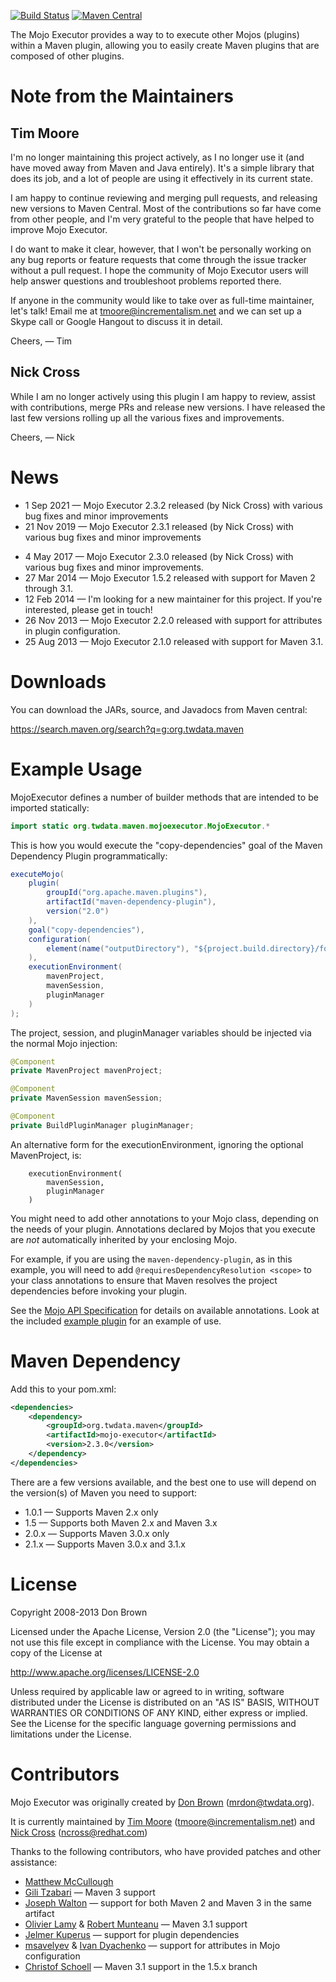 [![Build Status](https://github.com/mojo-executor/mojo-executor/actions/workflows/maven.yml/badge.svg)](https://github.com/mojo-executor/mojo-executor/actions/workflows/maven.yml)
[![Maven Central](https://img.shields.io/maven-central/v/org.twdata.maven/mojo-executor)](https://search.maven.org/artifact/org.twdata.maven/mojo-executor)

The Mojo Executor provides a way to to execute other Mojos (plugins) within a Maven plugin, allowing you to easily create Maven plugins that are composed of other plugins.

Note from the Maintainers
=========================


Tim Moore
---------

I'm no longer maintaining this project actively, as I no longer use it (and have moved away from Maven and Java entirely). It's a simple library that does its job, and a lot of people are using it effectively in its current state.

I am happy to continue reviewing and merging pull requests, and releasing new versions to Maven Central. Most of the contributions so far have come from other people, and I'm very grateful to the people that have helped to improve Mojo Executor.

I do want to make it clear, however, that I won't be personally working on any bug reports or feature requests that come through the issue tracker without a pull request. I hope the community of Mojo Executor users will help answer questions and troubleshoot problems reported there.

If anyone in the community would like to take over as full-time maintainer, let's talk! Email me at tmoore@incrementalism.net and we can set up a Skype call or Google Hangout to discuss it in detail.

Cheers,
&mdash; Tim


Nick Cross
----------

While I am no longer actively using this plugin I am happy to review, assist with contributions, merge PRs and release new versions. I have released the last few versions rolling up all the various fixes and improvements.

Cheers,
&mdash; Nick



News
====

*  1 Sep 2021 &mdash; Mojo Executor 2.3.2 released (by Nick Cross) with various bug fixes and minor improvements
* 21 Nov 2019 &mdash; Mojo Executor 2.3.1 released (by Nick Cross) with various bug fixes and minor improvements
-  4 May 2017 &mdash; Mojo Executor 2.3.0 released (by Nick Cross) with various bug fixes and minor improvements.
- 27 Mar 2014 &mdash; Mojo Executor 1.5.2 released with support for Maven 2 through 3.1.
- 12 Feb 2014 &mdash; I'm looking for a new maintainer for this project. If you're interested, please get in touch!
- 26 Nov 2013 &mdash; Mojo Executor 2.2.0 released with support for attributes in plugin configuration.
- 25 Aug 2013 &mdash; Mojo Executor 2.1.0 released with support for Maven 3.1.

Downloads
=========

You can download the JARs, source, and Javadocs from Maven central:

https://search.maven.org/search?q=g:org.twdata.maven

Example Usage
=============

MojoExecutor defines a number of builder methods that are intended to be imported statically:

``` java
import static org.twdata.maven.mojoexecutor.MojoExecutor.*
```

This is how you would execute the "copy-dependencies" goal of the Maven Dependency Plugin programmatically:

``` java
executeMojo(
    plugin(
        groupId("org.apache.maven.plugins"),
        artifactId("maven-dependency-plugin"),
        version("2.0")
    ),
    goal("copy-dependencies"),
    configuration(
        element(name("outputDirectory"), "${project.build.directory}/foo")
    ),
    executionEnvironment(
        mavenProject,
        mavenSession,
        pluginManager
    )
);
```

The project, session, and pluginManager variables should be injected via the normal Mojo injection:

``` java
@Component
private MavenProject mavenProject;

@Component
private MavenSession mavenSession;

@Component
private BuildPluginManager pluginManager;
```

An alternative form for the executionEnvironment, ignoring the optional MavenProject, is:
```
    executionEnvironment(
        mavenSession,
        pluginManager
    )
```
You might need to add other annotations to your Mojo class, depending on the needs of your plugin. Annotations declared by Mojos that you execute are _not_ automatically inherited by your enclosing Mojo.

For example, if you are using the `maven-dependency-plugin`, as in this example, you will need to add `@requiresDependencyResolution <scope>` to your class annotations to ensure that Maven resolves the project dependencies before invoking your plugin.

See the [Mojo API Specification][mojo-api] for details on available annotations. Look at the included [example plugin](mojo-executor-maven-plugin/) for an example of use.

Maven Dependency
================

Add this to your pom.xml:

``` xml
<dependencies>
    <dependency>
        <groupId>org.twdata.maven</groupId>
        <artifactId>mojo-executor</artifactId>
        <version>2.3.0</version>
    </dependency>
</dependencies>
```

There are a few versions available, and the best one to use will depend on the version(s) of Maven you need to support:

  - 1.0.1 &mdash; Supports Maven 2.x only
  - 1.5   &mdash; Supports both Maven 2.x and Maven 3.x
  - 2.0.x &mdash; Supports Maven 3.0.x only
  - 2.1.x &mdash; Supports Maven 3.0.x and 3.1.x

License
=======

Copyright 2008-2013 Don Brown

Licensed under the Apache License, Version 2.0 (the "License"); you may not use this file except in compliance with the License. You may obtain a copy of the License at

   http://www.apache.org/licenses/LICENSE-2.0

Unless required by applicable law or agreed to in writing, software distributed under the License is distributed on an "AS IS" BASIS, WITHOUT WARRANTIES OR CONDITIONS OF ANY KIND, either express or implied. See the License for the specific language governing permissions and limitations under the License.

Contributors
============

Mojo Executor was originally created by [Don Brown][mrdon] (mrdon@twdata.org).

It is currently maintained by [Tim Moore][TimMoore] (tmoore@incrementalism.net) and [Nick Cross][rnc] (ncross@redhat.com)

Thanks to the following contributors, who have provided patches and other assistance:

-   [Matthew McCullough][matthewmccullough]
-   [Gili Tzabari][cowwoc] &mdash; Maven 3 support
-   [Joseph Walton][josephw] &mdash; support for both Maven 2 and Maven 3 in the same artifact
-   [Olivier Lamy][olamy] &amp; [Robert Munteanu][rombert] &mdash; Maven 3.1 support
-   [Jelmer Kuperus][jelmerk] &mdash; support for plugin dependencies
-   [msavelyev][msavelyev] &amp; [Ivan Dyachenko][ivan-dyachenko] &mdash; support for attributes in Mojo configuration
-   [Christof Schoell][cschoell] &mdash; Maven 3.1 support in the 1.5.x branch

[rnc]: https://github.com/rnc
[mrdon]: https://github.com/mrdon
[TimMoore]: https://github.com/TimMoore/
[matthewmccullough]: https://github.com/matthewmccullough
[josephw]: https://github.com/josephw
[olamy]: https://github.com/olamy
[rombert]: https://github.com/rombert
[jelmerk]: https://github.com/jelmerk
[msavelyev]: https://github.com/msavelyev
[ivan-dyachenko]: https://github.com/ivan-dyachenko
[cschoell]: https://github.com/cschoell
[cowwoc]: https://github.com/cowwoc

[mojo-api]: http://maven.apache.org/developers/mojo-api-specification.html

